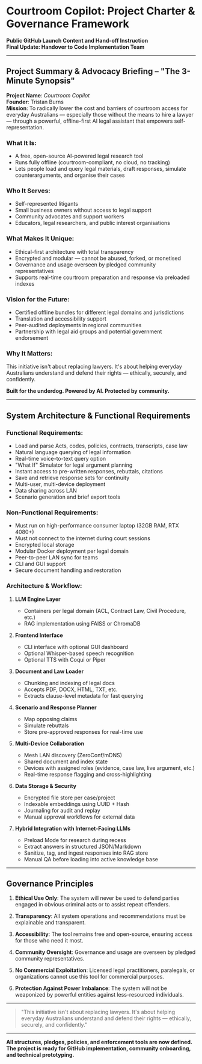 # Courtroom Copilot: Project Charter & Governance Framework

**Public GitHub Launch Content and Hand-off Instruction**  
**Final Update: Handover to Code Implementation Team**

---

## Project Summary & Advocacy Briefing – "The 3-Minute Synopsis"

**Project Name**: *Courtroom Copilot*  
**Founder**: Tristan Burns  
**Mission**: To radically lower the cost and barriers of courtroom access for everyday Australians — especially those without the means to hire a lawyer — through a powerful, offline-first AI legal assistant that empowers self-representation.

### What It Is:
- A free, open-source AI-powered legal research tool
- Runs fully offline (courtroom-compliant, no cloud, no tracking)
- Lets people load and query legal materials, draft responses, simulate counterarguments, and organise their cases

### Who It Serves:
- Self-represented litigants
- Small business owners without access to legal support
- Community advocates and support workers
- Educators, legal researchers, and public interest organisations

### What Makes It Unique:
- Ethical-first architecture with total transparency
- Encrypted and modular — cannot be abused, forked, or monetised
- Governance and usage overseen by pledged community representatives
- Supports real-time courtroom preparation and response via preloaded indexes

### Vision for the Future:
- Certified offline bundles for different legal domains and jurisdictions
- Translation and accessibility support
- Peer-audited deployments in regional communities
- Partnership with legal aid groups and potential government endorsement

### Why It Matters:
This initiative isn't about replacing lawyers. It's about helping everyday Australians understand and defend their rights — ethically, securely, and confidently.

**Built for the underdog. Powered by AI. Protected by community.**

---

## System Architecture & Functional Requirements

### Functional Requirements:
- Load and parse Acts, codes, policies, contracts, transcripts, case law
- Natural language querying of legal information
- Real-time voice-to-text query option
- "What If" Simulator for legal argument planning
- Instant access to pre-written responses, rebuttals, citations
- Save and retrieve response sets for continuity
- Multi-user, multi-device deployment
- Data sharing across LAN
- Scenario generation and brief export tools

### Non-Functional Requirements:
- Must run on high-performance consumer laptop (32GB RAM, RTX 4080+)
- Must not connect to the internet during court sessions
- Encrypted local storage
- Modular Docker deployment per legal domain
- Peer-to-peer LAN sync for teams
- CLI and GUI support
- Secure document handling and restoration

### Architecture & Workflow:
1. **LLM Engine Layer**
   - Containers per legal domain (ACL, Contract Law, Civil Procedure, etc.)
   - RAG implementation using FAISS or ChromaDB

2. **Frontend Interface**
   - CLI interface with optional GUI dashboard
   - Optional Whisper-based speech recognition
   - Optional TTS with Coqui or Piper

3. **Document and Law Loader**
   - Chunking and indexing of legal docs
   - Accepts PDF, DOCX, HTML, TXT, etc.
   - Extracts clause-level metadata for fast querying

4. **Scenario and Response Planner**
   - Map opposing claims
   - Simulate rebuttals
   - Store pre-approved responses for real-time use

5. **Multi-Device Collaboration**
   - Mesh LAN discovery (ZeroConf/mDNS)
   - Shared document and index state
   - Devices with assigned roles (evidence, case law, live argument, etc.)
   - Real-time response flagging and cross-highlighting

6. **Data Storage & Security**
   - Encrypted file store per case/project
   - Indexable embeddings using UUID + Hash
   - Journaling for audit and replay
   - Manual approval workflows for external data

7. **Hybrid Integration with Internet-Facing LLMs**
   - Preload Mode for research during recess
   - Extract answers in structured JSON/Markdown
   - Sanitize, tag, and ingest responses into RAG store
   - Manual QA before loading into active knowledge base

---

## Governance Principles

1. **Ethical Use Only**: The system will never be used to defend parties engaged in obvious criminal acts or to assist repeat offenders.

2. **Transparency**: All system operations and recommendations must be explainable and transparent.

3. **Accessibility**: The tool remains free and open-source, ensuring access for those who need it most.

4. **Community Oversight**: Governance and usage are overseen by pledged community representatives.

5. **No Commercial Exploitation**: Licensed legal practitioners, paralegals, or organizations cannot use this tool for commercial purposes.

6. **Protection Against Power Imbalance**: The system will not be weaponized by powerful entities against less-resourced individuals.

---

> "This initiative isn't about replacing lawyers. It's about helping everyday Australians understand and defend their rights — ethically, securely, and confidently."

---

**All structures, pledges, policies, and enforcement tools are now defined. The project is ready for GitHub implementation, community onboarding, and technical prototyping.**